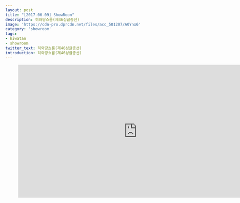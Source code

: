 ```yaml
---
layout: post
title: "[2017-06-09] ShowRoom"
description: 히와땅쇼룸(제46싱글총선)
image: 'https://cdn-pro.dprcdn.net/files/acc_501207/A0Ynx6'
category: 'showroom'
tags:
- hiwatan
- showroom
twitter_text: 히와땅쇼룸(제46싱글총선)
introduction: 히와땅쇼룸(제46싱글총선)
---
```

<figure class="video_container">
<iframe width="740" height="416" src="https://serviceapi.nmv.naver.com/flash/convertIframeTag.nhn?vid=E68AD0FCDCCD555618BBA3671C501DF8E58E&outKey=V129ecb6cc340230a0b0e4422763ec1e2707eb44647971facb2e14422763ec1e2707e" frameborder="no" scrolling="no"></iframe>
</figure>

